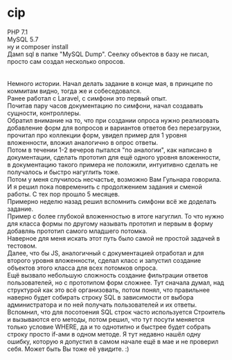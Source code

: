# cip

PHP 7.1<br>
MySQL 5.7<br>
ну и сomposer install<br>
Дамп sql в папке "MySQL Dump". Сеелку объектов в базу не писал, просто сам создал несколько опросов.<br><br><br>
Немного истории. Начал делать задание в конце мая,  в принципе по коммитам видно, тогда же и собеседовался.<br>
Ранее работал с Laravel, с симфони это первый опыт.<br>
Почитав пару часов документацию по симфони, начал создавать сущности, контроллеры.<br>
Обратил внимание на то, что при создании опроса нужно реализовать добавление форм для вопросов и вариантов ответов без перезагрузки, прочитал про коллекции форм, увидел пример для 1 уровня вложенности, вложил аналогично в опрос ответы.<br>
Потом в течении 1-2 вечеров пытался "по аналогии", как написано в документации, сделать прототип для ещё одного уровня вложенности, в документацию такого примера не положили, интуитивно сделать не получалось и быстро нагуглить тоже.<br>
Потом у меня случилось несчастье, возможно Вам Гульнара говорила. И я решил пока повременить с продолжением задания и сменой работы. С тех пор прошло 5 месяцев.<br>
Примерно неделю назад решил вспомнить симфони всё же доделать задание.<br>
Пример с более глубокой вложенностью в итоге нагуглил. То что нужно для класса формы по другому называть прототип и первым в форму добавляь прототип самого младшего потомка.<br>
Наверное для меня искать этот путь было самой не простой задачей в тестовом.<br>
Далее, что бы JS, аналогичный с документацией отработал и для второго уровня вложенности, сделал класс и запустил создание объектов этого класса для всех потомков опроса.<br>
Ещё вызвало небольшую сложность создание фильтрации ответов пользователей, но с прототипом форм сложнее.
Тут сначала думал, над структурой как это всё организовать, потом понял, что правильнее наверно будет собирать строку SQL в зависимости от выбора администратора и по ней получать пользователей и их ответы. Вспомнил, что для посотоения SQL строк часто используется Строитель и вызываются его методы,
потом решил, что тут посути меняется только условие WHERE, да и то однотипно и быстрее будет собрать строку просто if-ами в одном методе.
Я тут недавно нашёл одну ошибку, которую я допустил в самом начале ещё в мае и не проверил себя. Может быть Вы тоже её увидите. :)
